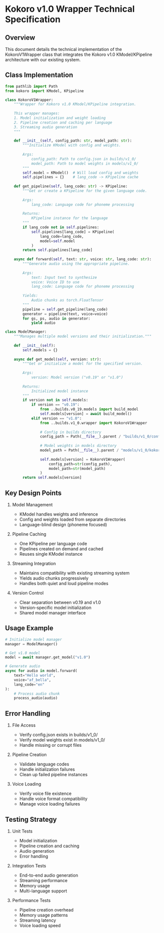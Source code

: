 # Kokoro v1.0 Wrapper Technical Specification

## Overview

This document details the technical implementation of the KokoroV1Wrapper class that integrates the Kokoro v1.0 KModel/KPipeline architecture with our existing system.

## Class Implementation

```python
from pathlib import Path
from kokoro import KModel, KPipeline

class KokoroV1Wrapper:
    """Wrapper for Kokoro v1.0 KModel/KPipeline integration.
    
    This wrapper manages:
    1. Model initialization and weight loading
    2. Pipeline creation and caching per language
    3. Streaming audio generation
    """
    
    def __init__(self, config_path: str, model_path: str):
        """Initialize KModel with config and weights.
        
        Args:
            config_path: Path to config.json in builds/v1_0/
            model_path: Path to model weights in models/v1_0/
        """
        self.model = KModel()  # Will load config and weights
        self.pipelines = {}    # lang_code -> KPipeline cache
        
    def get_pipeline(self, lang_code: str) -> KPipeline:
        """Get or create a KPipeline for the given language code.
        
        Args:
            lang_code: Language code for phoneme processing
            
        Returns:
            KPipeline instance for the language
        """
        if lang_code not in self.pipelines:
            self.pipelines[lang_code] = KPipeline(
                lang_code=lang_code,
                model=self.model
            )
        return self.pipelines[lang_code]
        
    async def forward(self, text: str, voice: str, lang_code: str):
        """Generate audio using the appropriate pipeline.
        
        Args:
            text: Input text to synthesize
            voice: Voice ID to use
            lang_code: Language code for phoneme processing
            
        Yields:
            Audio chunks as torch.FloatTensor
        """
        pipeline = self.get_pipeline(lang_code)
        generator = pipeline(text, voice=voice)
        for gs, ps, audio in generator:
            yield audio

class ModelManager:
    """Manages multiple model versions and their initialization."""
    
    def __init__(self):
        self.models = {}
        
    async def get_model(self, version: str):
        """Get or initialize a model for the specified version.
        
        Args:
            version: Model version ("v0.19" or "v1.0")
            
        Returns:
            Initialized model instance
        """
        if version not in self.models:
            if version == "v0.19":
                from ..builds.v0_19.models import build_model
                self.models[version] = await build_model()
            elif version == "v1.0":
                from ..builds.v1_0.wrapper import KokoroV1Wrapper
                
                # Config in builds directory
                config_path = Path(__file__).parent / "builds/v1_0/config.json"
                
                # Model weights in models directory
                model_path = Path(__file__).parent / "models/v1_0/kokoro-v1_0.pth"
                
                self.models[version] = KokoroV1Wrapper(
                    config_path=str(config_path),
                    model_path=str(model_path)
                )
        return self.models[version]
```

## Key Design Points

1. Model Management
   - KModel handles weights and inference
   - Config and weights loaded from separate directories
   - Language-blind design (phoneme focused)

2. Pipeline Caching
   - One KPipeline per language code
   - Pipelines created on demand and cached
   - Reuses single KModel instance

3. Streaming Integration
   - Maintains compatibility with existing streaming system
   - Yields audio chunks progressively
   - Handles both quiet and loud pipeline modes

4. Version Control
   - Clear separation between v0.19 and v1.0
   - Version-specific model initialization
   - Shared model manager interface

## Usage Example

```python
# Initialize model manager
manager = ModelManager()

# Get v1.0 model
model = await manager.get_model("v1.0")

# Generate audio
async for audio in model.forward(
    text="Hello world",
    voice="af_bella",
    lang_code="en"
):
    # Process audio chunk
    process_audio(audio)
```

## Error Handling

1. File Access
   - Verify config.json exists in builds/v1_0/
   - Verify model weights exist in models/v1_0/
   - Handle missing or corrupt files

2. Pipeline Creation
   - Validate language codes
   - Handle initialization failures
   - Clean up failed pipeline instances

3. Voice Loading
   - Verify voice file existence
   - Handle voice format compatibility
   - Manage voice loading failures

## Testing Strategy

1. Unit Tests
   - Model initialization
   - Pipeline creation and caching
   - Audio generation
   - Error handling

2. Integration Tests
   - End-to-end audio generation
   - Streaming performance
   - Memory usage
   - Multi-language support

3. Performance Tests
   - Pipeline creation overhead
   - Memory usage patterns
   - Streaming latency
   - Voice loading speed